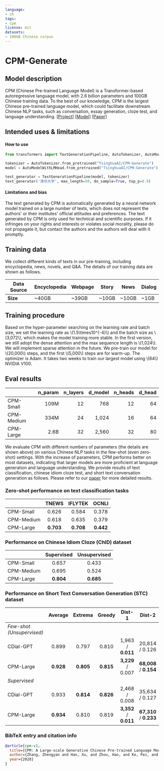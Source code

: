 ```yaml
---
language: 
- zh
tags:
- cpm
license: mit
datasets:
- 100GB Chinese corpus
---
```

# CPM-Generate

## Model description

CPM (Chinese Pre-trained Language Model) is a Transformer-based autoregressive language model, with 2.6 billion parameters and 100GB Chinese training data. To the best of our knowledge, CPM is the largest Chinese pre-trained language model, which could facilitate downstream Chinese NLP tasks, such as conversation, essay generation, cloze test, and language understanding. [[Project](https://cpm.baai.ac.cn)] [[Model](https://cpm.baai.ac.cn/download.html)] [[Paper](https://arxiv.org/abs/2012.00413)]

## Intended uses & limitations

#### How to use

```python
from transformers import TextGenerationPipeline, AutoTokenizer, AutoModelWithLMHead

tokenizer = AutoTokenizer.from_pretrained("TsinghuaAI/CPM-Generate")
model = AutoModelWithLMHead.from_pretrained("TsinghuaAI/CPM-Generate")

text_generator = TextGenerationPipeline(model, tokenizer)
text_generator('清华大学', max_length=50, do_sample=True, top_p=0.9)
```

#### Limitations and bias

The text generated by CPM is automatically generated by a neural network model trained on a large number of texts, which does not represent the authors' or their institutes' official attitudes and preferences. The text generated by CPM is only used for technical and scientific purposes. If it infringes on your rights and interests or violates social morality, please do not propagate it, but contact the authors and the authors will deal with it promptly.

## Training data

We collect different kinds of texts in our pre-training, including encyclopedia, news, novels, and Q\&A. The details of our training data are shown as follows.

| Data Source | Encyclopedia | Webpage | Story | News  | Dialog |
| ----------- | ------------ | ------- | ----- | ----- | ------ |
| **Size**    | ~40GB        | ~39GB   | ~10GB | ~10GB | ~1GB   |

## Training procedure

Based on the hyper-parameter searching on the learning rate and batch size, we set the learning rate as \\(1.5\times10^{-4}\\) and the batch size as \\(3,072\\), which makes the model training more stable. In the first version, we still adopt the dense attention and the max sequence length is \\(1,024\\). We will implement sparse attention in the future. We pre-train our model for \\(20,000\\) steps, and the first \\(5,000\\) steps are for warm-up. The optimizer is Adam. It takes two weeks to train our largest model using \\(64\\) NVIDIA V100.

## Eval results

|            | n_param | n_layers | d_model | n_heads | d_head |
|------------|-------------------:|--------------------:|-------------------:|-------------------:|------------------:|
| CPM-Small  |               109M |                  12 |                768 |                 12 |                64 |
| CPM-Medium |               334M |                  24 |              1,024 |                 16 |                64 |
| CPM-Large  |               2.6B |                  32 |              2,560 |                 32 |                80 |

We evaluate CPM with different numbers of parameters (the details are shown above) on various Chinese NLP tasks in the few-shot (even zero-shot) settings. With the increase of parameters, CPM performs better on most datasets, indicating that larger models are more proficient at language generation and language understanding. We provide results of text classification, chinese idiom cloze test, and short text conversation generation as follows. Please refer to our [paper](https://arxiv.org/abs/2012.00413) for more detailed results.


### Zero-shot performance on text classification tasks

|            |     TNEWS      |    IFLYTEK     |     OCNLI      |
| ---------- | :------------: | :------------: | :------------: |
| CPM-Small  |     0.626      |     0.584      |     0.378      |
| CPM-Medium |     0.618      |     0.635      |     0.379      |
| CPM-Large  | **0.703** | **0.708** | **0.442** |

### Performance on Chinese Idiom Cloze (ChID) dataset
|            |   Supervised   |  Unsupervised  |
|------------|:--------------:|:--------------:|
| CPM-Small  |      0.657     |      0.433     |
| CPM-Medium |      0.695     |      0.524     |
| CPM-Large  | **0.804** | **0.685** |

### Performance on Short Text Conversation Generation (STC) dataset
|                                  |     Average    |     Extrema    |     Greedy     |              Dist-1             |              Dist-2              |
|----------------------------------|:--------------:|:--------------:|:--------------:|:-------------------------------:|:--------------------------------:|
| *Few-shot (Unsupervised)* |                |                |                |                                 |                                  |
| CDial-GPT                        |      0.899     |      0.797     |      0.810     |      1,963 / **0.011**     |          20,814 / 0.126          |
| CPM-Large                        | **0.928** | **0.805** | **0.815** |      **3,229** / 0.007     | **68,008** / **0.154** |
| *Supervised*              |                |                |                |                                 |                                  |
| CDial-GPT                        |      0.933     | **0.814** | **0.826** |          2,468 / 0.008          |          35,634 / 0.127          |
| CPM-Large                        | **0.934** |      0.810     |      0.819     | **3,352** / **0.011** | **67,310** / **0.233** |




### BibTeX entry and citation info

```bibtex
@article{cpm-v1,
  title={CPM: A Large-scale Generative Chinese Pre-trained Language Model},
  author={Zhang, Zhengyan and Han, Xu, and Zhou, Hao, and Ke, Pei, and Gu, Yuxian and Ye, Deming and Qin, Yujia and Su, Yusheng and Ji, Haozhe and Guan, Jian and Qi, Fanchao and Wang, Xiaozhi and Zheng, Yanan and Zeng, Guoyang and Cao, Huanqi and Chen, Shengqi and Li, Daixuan and Sun, Zhenbo and Liu, Zhiyuan and Huang, Minlie and Han, Wentao and Tang, Jie and Li, Juanzi and Sun, Maosong},
  year={2020}
}
```